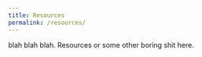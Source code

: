 ```yaml
---
title: Resources
permalink: /resources/
---
```


blah blah blah. Resources or some other boring shit here.
